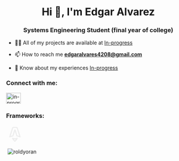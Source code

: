 <h1 align="center">Hi 👋, I'm Edgar Alvarez</h1>
<h3 align="center">Systems Engineering Student (final year of college)</h3>

- 👨‍💻 All of my projects are available at [In-progress](In-progress)

- 📫 How to reach me **edgaralvares4208@gmail.com**

- 📄 Know about my experiences [In-progress](In-progress)

<h3 align="left">Connect with me:</h3>
<p align="left">
<a href="https://linkedin.com/in/in-progress" target="blank"><img align="center" src="https://raw.githubusercontent.com/rahuldkjain/github-profile-readme-generator/master/src/images/icons/Social/linked-in-alt.svg" alt="in-progress" height="30" width="40" /></a>
</p>


<h3 align="left">Frameworks:</h3>
<svg  xmlns="http://www.w3.org/2000/svg"  width="48"  height="48"  viewBox="0 0 24 24"  fill="none"  stroke="#ededed"  stroke-width="1.5"  stroke-linecap="round"  stroke-linejoin="round"  class="icon icon-tabler icons-tabler-outline icon-tabler-brand-astro"><path stroke="none" d="M0 0h24v24H0z" fill="none"/><path d="M14.972 3.483c.163 .196 .247 .46 .413 .987l3.64 11.53a15.5 15.5 0 0 0 -4.352 -1.42l-2.37 -7.723a.31 .31 0 0 0 -.296 -.213a.31 .31 0 0 0 -.295 .214l-2.342 7.718a15.5 15.5 0 0 0 -4.37 1.422l3.657 -11.53c.168 -.527 .251 -.79 .415 -.986c.144 -.172 .331 -.306 .544 -.388c.242 -.094 .527 -.094 1.099 -.094h2.612c.572 0 .858 0 1.1 .094c.213 .082 .4 .217 .545 .39" /><path d="M9 18c0 1.5 2 3 3 4c1 -1 3 -3 3 -4q -3 1.5 -6 0" /></svg>


<p>&nbsp;<img align="center" src="https://github-readme-stats.vercel.app/api?username=roldyoran&show_icons=true&locale=en" alt="roldyoran" /></p>
